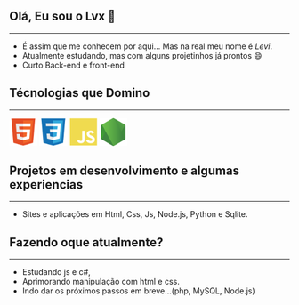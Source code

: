 ## Olá, Eu sou o Lvx 👋
___

- É assim que me conhecem por aqui... Mas na real meu nome é *Levi*.
- Atualmente estudando, mas com alguns projetinhos já prontos 😄
- Curto Back-end e front-end

## Técnologias que Domino
___
<img src="https://raw.githubusercontent.com/devicons/devicon/master/icons/html5/html5-original.svg" width="50"/>  <img src="https://raw.githubusercontent.com/devicons/devicon/master/icons/css3/css3-original.svg" width="50"/> <img src="https://raw.githubusercontent.com/devicons/devicon/master/icons/javascript/javascript-plain.svg" width="50"/>  <img src="https://raw.githubusercontent.com/devicons/devicon/master/icons/nodejs/nodejs-original.svg" width="50"/>





## Projetos em desenvolvimento e algumas experiencias
___

- Sites e aplicações em Html, Css, Js, Node.js, Python e Sqlite.

## Fazendo oque atualmente? 
___
- Estudando js e c#, 
- Aprimorando manipulação com html e css.
- Indo dar os próximos passos em breve...(php, MySQL, Node.js)
